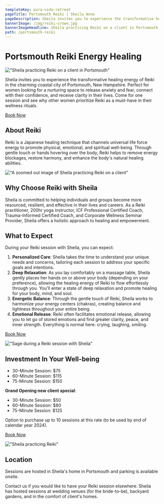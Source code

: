 ```yaml
---
templateKey: pura-vida-retreat
pageTitle: Portsmouth Reiki | Sheila Anne
pageDescription: Sheila invites you to experience the transformative healing energy of Reiki in the charming coastal city of Portsmouth, New Hampshire. Perfect for women looking for a nurturing space to release anxiety and fear, connect with their confidence, and receive clarity in their lives. Come for one session and see why other women prioritize Reiki as a must-have in their wellness rituals.
bannerImage: /img/reiki-crown.jpg
bannerImageHeadline: Sheila practicing Reiki on a client in Portsmouth
path: /portsmouth-reiki
---
```


# Portsmouth Reiki Energy Healing

!["Sheila practicing Reiki on a client in Portsmouth"](/img/reiki-crown.jpg)

Sheila invites you to experience the transformative healing energy of Reiki in the charming coastal city of Portsmouth, New Hampshire. Perfect for women looking for a nurturing space to release anxiety and fear, connect with their confidence, and receive clarity in their lives. Come for one session and see why other women prioritize Reiki as a must-have in their wellness rituals.

[Book Now](https://calendly.com/sheila-anne/reiki-healing-session)

## About Reiki

Reiki is a Japanese healing technique that channels universal life force energy to promote physical, emotional, and spiritual well-being. Through gentle touch or hands hovering over the body, Reiki helps to remove energy blockages, restore harmony, and enhance the body's natural healing abilities.

!["A zoomed out image of Sheila practicing Reiki on a client"](/img/reiki-crown-2.jpg)

## Why Choose Reiki with Sheila

Sheila is committed to helping individuals and groups become more resourced, resilient, and effective in their lives and careers. As a Reiki practitioner, 200hr yoga instructor, ICF Professional Certified Coach, Trauma-Informed Certified Coach, and Corporate Wellness Seminar Provider, Sheila offers a holistic approach to healing and empowerment.

## What to Expect

During your Reiki session with Sheila, you can expect:

1.  **Personalized Care**: Sheila takes the time to understand your unique needs and concerns, tailoring each session to address your specific goals and intentions.
2.  **Deep Relaxation**: As you lay comfortably on a massage table, Sheila gently places her hands on or above your body (depending on your preference), allowing the healing energy of Reiki to flow effortlessly through you. You'll enter a state of deep relaxation and promote healing for your body, mind, and soul.
3.  **Energetic Balance**: Through the gentle touch of Reiki, Sheila works to harmonize your energy centers (chakras), creating balance and lightness throughout your entire being.
4.  **Emotional Release**: Reiki often facilitates emotional release, allowing you to let go of stored emotions and find greater clarity, peace, and inner strength. Everything is normal here: crying, laughing, smiling.

[Book Now](https://calendly.com/sheila-anne/reiki-healing-session)

!["Sage during a Reiki session with Sheila"](/img/reiki-sage.jpg)

## Investment In Your Well-being

- 30-Minute Session: $75
- 60-Minute Session: $115
- 75-Minute Session: $150

**Grand Opening new client special**:

- 30-Minute Session: $50
- 60-Minute Session: $80
- 75-Minute Session: $125

Option to purchase up to 10 sessions at this rate (to be used by end of calendar year 2024).

[Book Now](https://calendly.com/sheila-anne/reiki-healing-session)

!["Sheila practicing Reiki"](/img/reiki-shoulders.jpg)

## Location

Sessions are hosted in Sheila's home in Portsmouth and parking is available onsite.

Contact us if you would like to have your Reiki session elsewhere. Sheila has hosted sessions at wedding venues (for the bride-to-be), backyard gardens, and in the comfort of client's homes.
